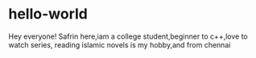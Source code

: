 # hello-world

Hey everyone!
Safrin here,iam a college student,beginner to c++,love to watch series,
reading islamic novels is my hobby,and from chennai
